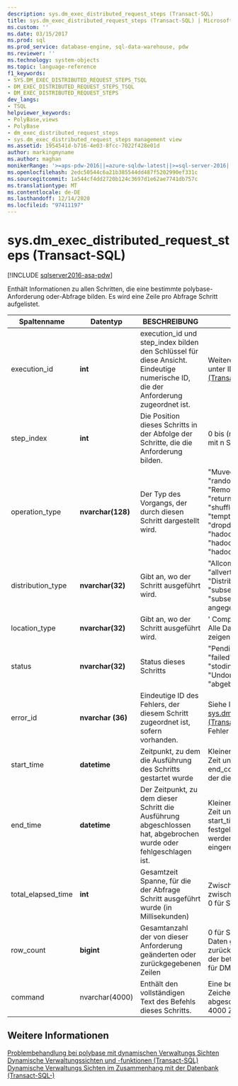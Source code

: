 ```yaml
---
description: sys.dm_exec_distributed_request_steps (Transact-SQL)
title: sys.dm_exec_distributed_request_steps (Transact-SQL) | Microsoft-Dokumentation
ms.custom: ''
ms.date: 03/15/2017
ms.prod: sql
ms.prod_service: database-engine, sql-data-warehouse, pdw
ms.reviewer: ''
ms.technology: system-objects
ms.topic: language-reference
f1_keywords:
- SYS.DM_EXEC_DISTRIBUTED_REQUEST_STEPS_TSQL
- DM_EXEC_DISTRIBUTED_REQUEST_STEPS_TSQL
- DM_EXEC_DISTRIBUTED_REQUEST_STEPS
dev_langs:
- TSQL
helpviewer_keywords:
- PolyBase,views
- PolyBase
- dm_exec_distributed_request_steps
- sys.dm_exec_distributed_request_steps management view
ms.assetid: 1954541d-b716-4e03-8fcc-7022f428e01d
author: markingmyname
ms.author: maghan
monikerRange: '>=aps-pdw-2016||=azure-sqldw-latest||>=sql-server-2016||>=sql-server-linux-2017||=azuresqldb-mi-current'
ms.openlocfilehash: 2edc50544c6a21b385544dd487f5202990ef331c
ms.sourcegitcommit: 1a544cf4dd2720b124c3697d1e62ae7741db757c
ms.translationtype: MT
ms.contentlocale: de-DE
ms.lasthandoff: 12/14/2020
ms.locfileid: "97411197"
---
```

# <a name="sysdm_exec_distributed_request_steps-transact-sql"></a>sys.dm_exec_distributed_request_steps (Transact-SQL)
[!INCLUDE [sqlserver2016-asa-pdw](../../includes/applies-to-version/sqlserver2016-asa-pdw.md)]

  Enthält Informationen zu allen Schritten, die eine bestimmte polybase-Anforderung oder-Abfrage bilden. Es wird eine Zeile pro Abfrage Schritt aufgelistet.  
  
|Spaltenname|Datentyp|BESCHREIBUNG|Range|  
|-----------------|---------------|-----------------|-----------|  
|execution_id|**int**|execution_id und step_index bilden den Schlüssel für diese Ansicht. Eindeutige numerische ID, die der Anforderung zugeordnet ist.|Weitere Informationen finden Sie unter ID in [sys.dm_exec_requests &#40;Transact-SQL-&#41;](../../relational-databases/system-dynamic-management-views/sys-dm-exec-requests-transact-sql.md).|  
|step_index|**int**|Die Position dieses Schritts in der Abfolge der Schritte, die die Anforderung bilden.|0 bis (n-1) für eine Anforderung mit n Schritten.|  
|operation_type|**nvarchar(128)**|Der Typ des Vorgangs, der durch diesen Schritt dargestellt wird.|"Muveoperation", "onoperation", "randomidoperation", "Remoteoperation", "returnoperation", "shufflemuveoperation", "temptablepropertiesoperation", "dropdiagnosticsnotifyoperation", "hadoopshuffleoperation", "hadoopbroadcastoperation", "hadooproundrobinoperation"|  
|distribution_type|**nvarchar(32)**|Gibt an, wo der Schritt ausgeführt wird.|"Allcomputenodes", "allverteilungen", "computenode", "Distribution", "allnodes", "subsetnodes", "subsetverteilungen", "nicht angegeben".|  
|location_type|**nvarchar(32)**|Gibt an, wo der Schritt ausgeführt wird.|' Compute ', ' Head ' oder ' DMS '. Alle Daten Verschiebungs Schritte zeigen "DMS" an.|  
|status|**nvarchar(32)**|Status dieses Schritts|"Pending", "Running", "Complete", "failed", "undofailed", "stodingcancel", "abgebrochen", "Undone", "abgebrochen", "abgebrochen"|  
|error_id|**nvarchar (36)**|Eindeutige ID des Fehlers, der diesem Schritt zugeordnet ist, sofern vorhanden.|Siehe ID des [sys.dm_exec_compute_node_errors &#40;Transact-SQL-&#41;](../../relational-databases/system-dynamic-management-views/sys-dm-exec-compute-node-errors-transact-sql.md); NULL, wenn kein Fehler aufgetreten ist.|  
|start_time|**datetime**|Zeitpunkt, zu dem die Ausführung des Schritts gestartet wurde|Kleiner oder gleich der aktuellen Zeit und größer oder gleich end_compile_time der Abfrage, zu der dieser Schritt gehört.|  
|end_time|**datetime**|Der Zeitpunkt, zu dem dieser Schritt die Ausführung abgeschlossen hat, abgebrochen wurde oder fehlgeschlagen ist.|Kleiner oder gleich der aktuellen Zeit und größer oder gleich start_time, auf NULL für Schritte festgelegt, die gerade ausgeführt werden oder in die Warteschlange eingereiht werden.|  
|total_elapsed_time|**int**|Gesamtzeit Spanne, für die der Abfrage Schritt ausgeführt wurde (in Millisekunden)|Zwischen 0 und dem Unterschied zwischen end_time und start_time. 0 für Schritte in der Warteschlange.|  
|row_count|**bigint**|Gesamtanzahl der von dieser Anforderung geänderten oder zurückgegebenen Zeilen|0 für Schritte, bei denen keine Daten geändert oder zurückgegeben wurden, die Anzahl der betroffenen Zeilen. Legen Sie für DMS-Schritte den Wert-1 fest.|  
|command|nvarchar(4000)|Enthält den vollständigen Text des Befehls dieses Schritts.|Eine beliebige gültige Anforderungs Zeichenfolge für einen Schritt. Wird abgeschnitten, wenn mehr als 4000 Zeichen enthalten sind.|  
  
## <a name="see-also"></a>Weitere Informationen  
 [Problembehandlung bei polybase mit dynamischen Verwaltungs Sichten](/previous-versions/sql/sql-server-2016/mt146389(v=sql.130))   
 [Dynamische Verwaltungssichten und -funktionen &#40;Transact-SQL&#41;](~/relational-databases/system-dynamic-management-views/system-dynamic-management-views.md)   
 [Dynamische Verwaltungs Sichten im Zusammenhang mit der Datenbank &#40;Transact-SQL-&#41;](../../relational-databases/system-dynamic-management-views/database-related-dynamic-management-views-transact-sql.md)  
  
